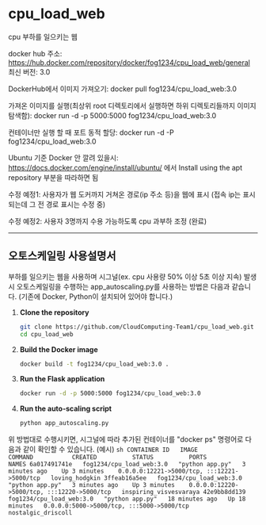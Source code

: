 # cpu_load_web
cpu 부하를 일으키는 웹

docker hub 주소: https://hub.docker.com/repository/docker/fog1234/cpu_load_web/general
최신 버전: 3.0

DockerHub에서 이미지 가져오기: docker pull fog1234/cpu_load_web:3.0

가져온 이미지를 실행(최상위 root 디렉토리에서 실행하면 하위 디렉토리들까지 이미지 탐색함): docker run -d -p 5000:5000 fog1234/cpu_load_web:3.0

컨테이너만 실행 할 때 포트 동적 할당: docker run -d -P fog1234/cpu_load_web:3.0

Ubuntu 기준 Docker 안 깔려 있을시: https://docs.docker.com/engine/install/ubuntu/ 에서 Install using the apt repository 부분을 따라하면 됨

수정 예정1: 사용자가 웹 도커까지 거쳐온 경로(ip 주소 등)을 웹에 표시 (접속 ip는 표시되는데 그 전 경로 표시는 수정 중)

수정 예정2: 사용자 3명까지 수용 가능하도록 cpu 과부하 조정 (완료)

---
## 오토스케일링 사용설명서

부하를 일으키는 웹을 사용하며 시그널(ex. cpu 사용량 50% 이상 5초 이상 지속) 발생 시 오토스케일링을 수행하는 app_autoscaling.py를 사용하는 방법은 다음과 같습니다. 
(기존에 Docker, Python이 설치되어 있어야 합니다.)

1. **Clone the repository**

    ```sh
    git clone https://github.com/CloudComputing-Team1/cpu_load_web.git
    cd cpu_load_web
    ```

2. **Build the Docker image**

    ```sh
    docker build -t fog1234/cpu_load_web:3.0 .
    ```

3. **Run the Flask application**

    ```sh
    docker run -d -p 5000:5000 fog1234/cpu_load_web:3.0
    ```

4. **Run the auto-scaling script**

    ```sh
    python app_autoscaling.py
    ```

위 방법대로 수행시키면, 시그널에 따라 추가된 컨테이너를 "docker ps" 명령어로 다음과 같이 확인할 수 있습니다. (예시)
    ```sh
    CONTAINER ID   IMAGE                      COMMAND           CREATED          STATUS          PORTS                                         NAMES
    6a017491741e   fog1234/cpu_load_web:3.0   "python app.py"   3 minutes ago    Up 3 minutes    0.0.0.0:12221->5000/tcp, :::12221->5000/tcp   loving_hodgkin
    3ffeab16a5ee   fog1234/cpu_load_web:3.0   "python app.py"   3 minutes ago    Up 3 minutes    0.0.0.0:12220->5000/tcp, :::12220->5000/tcp   inspiring_visvesvaraya
    42e9bb8dd139   fog1234/cpu_load_web:3.0   "python app.py"   18 minutes ago   Up 18 minutes   0.0.0.0:5000->5000/tcp, :::5000->5000/tcp     nostalgic_driscoll
    ```